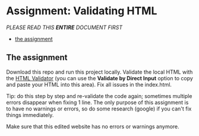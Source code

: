# Assignment: Validating HTML

*PLEASE READ THIS **ENTIRE** DOCUMENT FIRST*

* [the assignment](#the-assignment)


## The assignment

Download this repo and run this project locally. Validate the local HTML with the [HTML Validator](https://validator.w3.org/#validate_by_input) (you can use the **Validate by Direct Input** option to copy and paste your HTML into this area). Fix all issues in the index.html. 

Tip: do this step by step and re-validate the code again; sometimes multiple errors disappear when fixing 1 line.
The only purpose of this assignment is to have no warnings or errors, so do some research (google) if you can't fix things immediately. 

Make sure that this edited website has no errors or warnings anymore.
